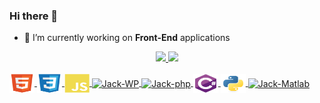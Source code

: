 ### Hi there 👋
- 🔭 I’m currently working on **Front-End** applications <br>

<!--
**jacklmg75/jacklmg75** is a ✨ _special_ ✨ repository because its `README.md` (this file) appears on your GitHub profile.

Here are some ideas to get you started:

- 🔭 I’m currently working on ...
- 🌱 I’m currently learning ...
- 👯 I’m looking to collaborate on ...
- 🤔 I’m looking for help with ...
- 💬 Ask me about ...
- 📫 How to reach me: ...
- 😄 Pronouns: ...
- ⚡ Fun fact: ...
-->

<div align="center">
  <a href="https://github.com/jacklmg75">
  <img width=45% src="https://github-readme-stats.vercel.app/api?username=jacklmg75&show_icons=true&theme=dark&include_all_commits=true&count_private=true"/>
  <img width=45% src="https://github-readme-stats.vercel.app/api/top-langs/?username=jacklmg75&layout=compact&langs_count=7&theme=dark"/>
</div>
  
<div style="display: inline_block"><br>
  <img align="center" alt="Jack-HTML"   height="30" width="40" src="https://raw.githubusercontent.com/devicons/devicon/master/icons/html5/html5-original.svg"/>
  <img align="center" alt="Jack-CSS"    height="30" width="40" src="https://raw.githubusercontent.com/devicons/devicon/master/icons/css3/css3-original.svg"/>
  <img align="center" alt="Jack-JS"     height="30" width="40" src="https://raw.githubusercontent.com/devicons/devicon/master/icons/javascript/javascript-plain.svg"/>
  <img align="center" alt="Jack-WP"     height="30" width="40" src="https://cdn.jsdelivr.net/gh/devicons/devicon/icons/wordpress/wordpress-plain.svg"/>
  <img align="center" alt="Jack-php"    height="30" width="40" src="https://cdn.jsdelivr.net/gh/devicons/devicon/icons/php/php-plain.svg"/>
  <img align="center" alt="Jack-Csharp" height="30" width="40" src="https://raw.githubusercontent.com/devicons/devicon/master/icons/csharp/csharp-original.svg"/>
  <img align="center" alt="Jack-Python" height="30" width="40" src="https://raw.githubusercontent.com/devicons/devicon/master/icons/python/python-original.svg"/>
  <img align="center" alt="Jack-Matlab" height="30" width="40" src="https://cdn.jsdelivr.net/gh/devicons/devicon/icons/matlab/matlab-original.svg"/>
</div>

##
  

